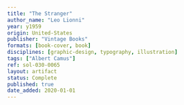 ```yaml
---
title: "The Stranger"
author_name: "Leo Lionni"
year: y1959
origin: United-States
publisher: "Vintage Books"
formats: [book-cover, book]
disciplines: [graphic-design, typography, illustration]
tags: ["Albert Camus"]
ref: sol-030-0065
layout: artifact
status: Complete
published: true
date_added: 2020-01-01
---
```

